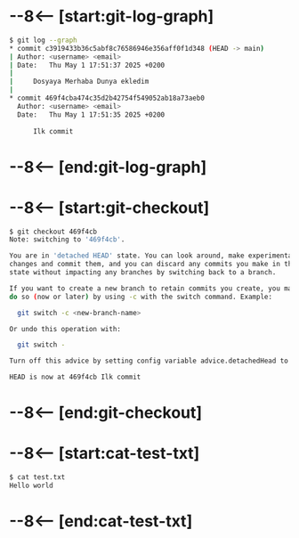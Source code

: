 # --8<-- [start:git-log-graph]
```bash 
$ git log --graph
* commit c3919433b36c5abf8c76586946e356aff0f1d348 (HEAD -> main)
| Author: <username> <email>
| Date:   Thu May 1 17:51:37 2025 +0200
| 
|     Dosyaya Merhaba Dunya ekledim
| 
* commit 469f4cba474c35d2b42754f549052ab18a73aeb0
  Author: <username> <email>
  Date:   Thu May 1 17:51:35 2025 +0200
  
      Ilk commit
```
# --8<-- [end:git-log-graph]
# --8<-- [start:git-checkout]
```bash hl_lines="19"
$ git checkout 469f4cb
Note: switching to '469f4cb'.

You are in 'detached HEAD' state. You can look around, make experimental
changes and commit them, and you can discard any commits you make in this
state without impacting any branches by switching back to a branch.

If you want to create a new branch to retain commits you create, you may
do so (now or later) by using -c with the switch command. Example:

  git switch -c <new-branch-name>

Or undo this operation with:

  git switch -

Turn off this advice by setting config variable advice.detachedHead to false

HEAD is now at 469f4cb Ilk commit
```
# --8<-- [end:git-checkout]
# --8<-- [start:cat-test-txt]
```bash 
$ cat test.txt
Hello world
```
# --8<-- [end:cat-test-txt]
